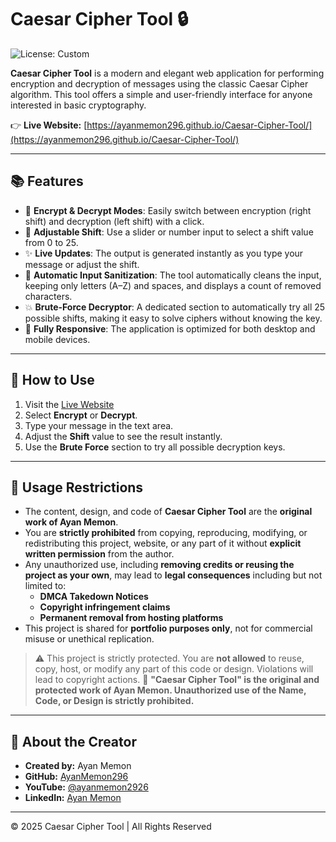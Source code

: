 # Caesar Cipher Tool 🔒

![License: Custom](https://img.shields.io/badge/license-Restricted-red.svg)

**Caesar Cipher Tool** is a modern and elegant web application for performing encryption and decryption of messages using the classic Caesar Cipher algorithm. This tool offers a simple and user-friendly interface for anyone interested in basic cryptography.

👉 **Live Website:** [https://ayanmemon296.github.io/Caesar-Cipher-Tool/](https://ayanmemon296.github.io/Caesar-Cipher-Tool/)

---

## 📚 Features

- 🔐 **Encrypt & Decrypt Modes**: Easily switch between encryption (right shift) and decryption (left shift) with a click.
- 🔢 **Adjustable Shift**: Use a slider or number input to select a shift value from 0 to 25.
- ✨ **Live Updates**: The output is generated instantly as you type your message or adjust the shift.
- 🧹 **Automatic Input Sanitization**: The tool automatically cleans the input, keeping only letters (A–Z) and spaces, and displays a count of removed characters.
- 💥 **Brute-Force Decryptor**: A dedicated section to automatically try all 25 possible shifts, making it easy to solve ciphers without knowing the key.
- 📱 **Fully Responsive**: The application is optimized for both desktop and mobile devices.

---

## 🚀 How to Use

1.  Visit the [Live Website](https://ayanmemon296.github.io/Caesar-Cipher-Tool/)
2.  Select **Encrypt** or **Decrypt**.
3.  Type your message in the text area.
4.  Adjust the **Shift** value to see the result instantly.
5.  Use the **Brute Force** section to try all possible decryption keys.

---

## 🚫 Usage Restrictions

- The content, design, and code of **Caesar Cipher Tool** are the **original work of Ayan Memon**.
- You are **strictly prohibited** from copying, reproducing, modifying, or redistributing this project, website, or any part of it without **explicit written permission** from the author.
- Any unauthorized use, including **removing credits or reusing the project as your own**, may lead to **legal consequences** including but not limited to:
    - **DMCA Takedown Notices**
    - **Copyright infringement claims**
    - **Permanent removal from hosting platforms**
- This project is shared for **portfolio purposes only**, not for commercial misuse or unethical replication.
> ⚠️ This project is strictly protected. You are **not allowed** to reuse, copy, host, or modify any part of this code or design. Violations will lead to copyright actions.
> 🚫 **"Caesar Cipher Tool" is the original and protected work of Ayan Memon. Unauthorized use of the Name, Code, or Design is strictly prohibited.**

---

## 👤 About the Creator

- **Created by:** Ayan Memon
- **GitHub:** [AyanMemon296](https://github.com/AyanMemon296)
- **YouTube:** [@ayanmemon2926](https://www.youtube.com/@ayanmemon2926)
- **LinkedIn:** [Ayan Memon](https://www.linkedin.com/in/ayanmemon296/)

---

© 2025 Caesar Cipher Tool | All Rights Reserved

